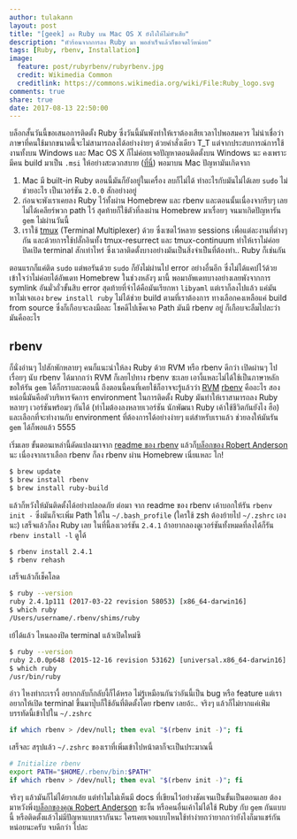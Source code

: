 ```yaml
---
author: tulakann
layout: post
title: "[geek] ลง Ruby บน Mac OS X ยังไงให้ไม่หัวเสีย"
description: "หัวร้อนจากการลง Ruby มา พอสำเร็จแล้วก็ขอจดไว้หน่อย"
tags: [Ruby, rbenv, Installation]
image:
  feature: post/rubyrbenv/rubyrbenv.jpg
  credit: Wikimedia Common
  creditlink: https://commons.wikimedia.org/wiki/File:Ruby_logo.svg
comments: true
share: true
date: 2017-08-13 22:50:00
---
```


บล็อกสั้นวันนี้ขอเสนอการติดตั้ง Ruby ซึ่งวันนี้มันพังทำให้เราต้องเสียเวลาไปพอสมควร ไม่น่าเชื่อว่าภาษาที่คนใช้มากขนาดนี้จะไม่สามารถลงได้อย่างง่ายๆ ด้วยคำสั่งเดียว T_T แต่จากประสบการณ์การใช้งานทั้งบน Windows และ Mac OS X ก็ไม่ค่อยเจอปัญหาตอนติดตั้งบน Windows นะ คงเพราะมีคน build มาเป็น `.msi` ให้อย่างสะดวกสบาย ([ที่นี่](https://rubyinstaller.org/)) พอมาบน Mac ปัญหามันเกิดจาก

1. Mac มี built-in Ruby ตอนนี้มันก็ยังอยู่ในเครื่อง ลบก็ไม่ได้ ทำอะไรกับมันไม่ได้เลย `sudo` ไม่ช่วยอะไร เป็นเวอร์ชัน `2.0.0` สักอย่างอยู่
2. ก่อนจะพังเราเคยลง Ruby ไว้ทั้งผ่าน Homebrew และ rbenv และตอนนั้นเนื่องจากรีบๆ เลยไม่ได้เคลียร์พวก path ไว้ สุดท้ายก็ใช้ตัวที่ลงผ่าน Homebrew มาเรื่อยๆ จนมาเกิดปัญหารัน `gem` ไม่ผ่านวันนี้
3. เราใช้ [tmux](https://github.com/tmux/tmux/wiki) (Terminal Multiplexer) ด้วย ซึ่งเซตไว้หลาย sessions เพื่อแต่ละงานที่ต่างๆ กัน และด้วยการใช้ปลั๊กอินทั้ง tmux-resurrect และ tmux-continuum ทำให้เราไม่ค่อยปิดเปิด terminal สักเท่าไหร่ ซึ่งเวลาติดตั้งบางอย่างมันเป็นสิ่งจำเป็นที่ต้องทำ.. Ruby ก็เช่นกัน

ตอนแรกก็แค่ติด `sudo` แต่พอรันด้วย `sudo` ก็ยังไม่ผ่านไป error อย่างอื่นอีก ซึ่งไม่ได้แคปไว้ด้วย เข้าใจว่าไม่ค่อยได้อัพเดท Homebrew ในช่วงหลังๆ มานี้ พอมาอัพเดทบางอย่างเลยพังจากการ symlink อันมั่วถั่วขั้นสิบ error สุดท้ายที่จำได้คือมันเรียกหา `libyaml` แต่เราก็ลงไปแล้ว แค่มันหาไม่เจอเอง `brew install ruby` ไม่ได้ช่วย build ตามที่เราต้องการ ทางเลือกคงเหลือแค่ build from source ซึ่งก็เกือบจะลงมือละ โชคดีไปเช็คเจอ Path มันมี rbenv อยู่ ก็เกือบจะลืมไปละว่ามันคืออะไร

## rbenv

ก็นั่งอ่านๆ ไปสักพักหลายๆ คนก็แนะนำให้ลง Ruby ด้วย RVM หรือ rbenv ดีกว่า เปิดผ่านๆ ไปเรื่อยๆ นับ rbenv ได้มากกว่า RVM ก็เลยไปทาง rbenv ซะเลย เอางี้แหละไม่ได้ใช้เป็นภาษาหลัก ขอให้รัน `gem` ได้ก็กราบละตอนนี้ ถึงตอนนี้คนที่เคยใช้ก็อาจจะรู้แล้วว่า [RVM](https://rvm.io/) [rbenv](https://github.com/rbenv/rbenv) คืออะไร สองหน่อนี้มันคือตัวบริหารจัดการ environment ในการติดตั้ง Ruby มันทำให้เราสามารถลง Ruby หลายๆ เวอร์ชันพร้อมๆ กันได้ (ทำไมต้องลงหลายเวอร์ชัน นักพัฒนา Ruby เค้าใช้ชีวิตกันยังไง ฮือ) และเลือกที่จะทำงานกับ environment ที่ต้องการได้อย่างง่ายๆ แต่สำหรับเราแล้ว ช่วยลงให้มันรัน `gem` ได้ก็พอแล้ว 5555

เริ่มเลย ขั้นตอนเหล่านี้ดัดแปลงมาจาก [readme ของ rbenv](https://github.com/rbenv/rbenv) แล้วก็[บล็อกของ Robert Anderson](http://blog.zerosharp.com/installing-ruby-with-homebrew-and-rbenv-on-mac-os-x-mountain-lion/) นะ เนื่องจากเราเลือก rbenv ก็ลง rbenv ผ่าน Homebrew เนี่ยแหละ โก!

```sh
$ brew update
$ brew install rbenv
$ brew install ruby-build
```

แล้วก็หวังให้มันติดตั้งได้อย่างปลอดภัย ต่อมา จาก readme ของ rbenv เค้าบอกให้รัน `rbenv init -` ซึ่งมันก็จะเพิ่ม Path ให้ใน `~/.bash_profile` (ใครใช้ zsh ต้องย้ายไป `~/.zshrc` เองนะ)  เสร็จแล้วก็ลง Ruby เลย ในที่นี้ลงเวอร์ชัน `2.4.1` ถ้าอยากลองดูเวอร์ชันทั้งหมดที่ลงได้ก็รัน `rbenv install -l` ดูได้

```sh
$ rbenv install 2.4.1
$ rbenv rehash
```

เสร็จแล้วก็เช็คโลด 

```sh
$ ruby --version
ruby 2.4.1p111 (2017-03-22 revision 58053) [x86_64-darwin16]
$ which ruby
/Users/username/.rbenv/shims/ruby
```

เย้ได้แล้ว ไหนลองปิด terminal แล้วเปิดใหม่ซิ

```sh
$ ruby --version
ruby 2.0.0p648 (2015-12-16 revision 53162) [universal.x86_64-darwin16]
$ which ruby
/usr/bin/ruby
```

อ่าว ไหงทำกะเรางี้ อยากกลับก็กลับงี้ก็ได้หรอ ไม่รู้เหมือนกันว่าอันนี้เป็น bug หรือ feature แต่เราอยากให้เปิด terminal ขึ้นมาปุ๊บก็ใช้อันที่ติดตั้งโดย rbenv เลยอ้ะ.. จริงๆ แล้วก็ไม่ยากแค่เพ่ิมบรรทัดนี้เข้าไปใน `~/.zshrc` 

```sh
if which rbenv > /dev/null; then eval "$(rbenv init -)"; fi
```

เสร็จละ สรุปแล้ว `~/.zshrc` ของเราที่เพิ่มเข้าไปหน้าตาก็จะเป็นประมาณนี้

```sh
# Initialize rbenv
export PATH="$HOME/.rbenv/bin:$PATH"
if which rbenv > /dev/null; then eval "$(rbenv init -)"; fi
```

จริงๆ แล้วมันก็ไม่ได้ยากเล้ย แต่ทำไมไม่เห็นมี docs ที่เขียนไว้อย่างชัดเจนเป็นขั้นเป็นตอนเลย ต้องมาหวังพึ่ง[บล็อกของคุณ Robert Anderson](http://blog.zerosharp.com/installing-ruby-with-homebrew-and-rbenv-on-mac-os-x-mountain-lion/) ซะงั้น หรือคนอื่นเค้าไม่ได้ใช้ Ruby กับ `gem` กันแบบนี้ หรือติดตั้งแล้วไม่มีปัญหาแบบเรากันนะ ใครเคยเจอแบบไหนใช้ท่าง่ายกว่ายากกว่ายังไงก็มาแชร์กันหน่อยนะครับ จบดีกว่า ไปละ

